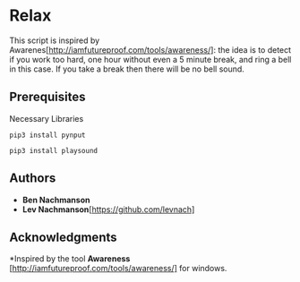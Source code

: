 # Relax
This script is inspired by Awarenes[http://iamfutureproof.com/tools/awareness/]: the idea is to detect if you work too hard, one hour without even a 5 minute break, and ring a bell in this case.
If you take a break then there will be no bell sound.
## Prerequisites
Necessary Libraries
```
pip3 install pynput
```
```
pip3 install playsound 
```
## Authors
* **Ben Nachmanson** 
* **Lev Nachmanson**[https://github.com/levnach] 
## Acknowledgments
*Inspired by the tool **Awareness** [http://iamfutureproof.com/tools/awareness/] for windows.
